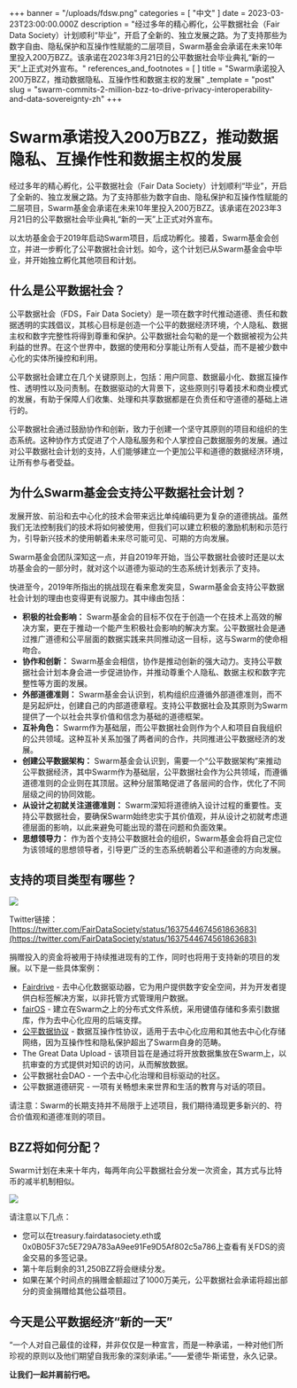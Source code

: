 +++
banner = "/uploads/fdsw.png"
categories = [ "中文" ]
date = 2023-03-23T23:00:00.000Z
description = "经过多年的精心孵化，公平数据社会（Fair Data Society）计划顺利“毕业”，开启了全新的、独立发展之路。为了支持那些为数字自由、隐私保护和互操作性赋能的二层项目，Swarm基金会承诺在未来10年里投入200万BZZ。该承诺在2023年3月21日的公平数据社会毕业典礼“新的一天”上正式对外宣布。"
references_and_footnotes = [ ]
title = "Swarm承诺投入200万BZZ，推动数据隐私、互操作性和数据主权的发展"
_template = "post"
slug = "swarm-commits-2-million-bzz-to-drive-privacy-interoperability-and-data-sovereignty-zh"
+++

# Swarm承诺投入200万BZZ，推动数据隐私、互操作性和数据主权的发展

经过多年的精心孵化，公平数据社会（Fair Data Society）计划顺利“毕业”，开启了全新的、独立发展之路。为了支持那些为数字自由、隐私保护和互操作性赋能的二层项目，Swarm基金会承诺在未来10年里投入200万BZZ。该承诺在2023年3月21日的公平数据社会毕业典礼“新的一天”上正式对外宣布。

以太坊基金会于2019年启动Swarm项目，后成功孵化。接着，Swarm基金会创立，并进一步孵化了公平数据社会计划。如今，这个计划已从Swarm基金会中毕业，并开始独立孵化其他项目和计划。

## 什么是公平数据社会？

公平数据社会（FDS，Fair Data Society）是一项在数字时代推动道德、责任和数据透明的实践倡议，其核心目标是创造一个公平的数据经济环境，个人隐私、数据主权和数字完整性将得到尊重和保护。公平数据社会勾勒的是一个数据被视为公共利益的世界。在这个世界中，数据的使用和分享能让所有人受益，而不是被少数中心化的实体所操控和利用。

公平数据社会建立在几个关键原则上，包括：用户同意、数据最小化、数据互操作性、透明性以及问责制。在数据驱动的大背景下，这些原则引导着技术和商业模式的发展，有助于保障人们收集、处理和共享数据都是在负责任和守道德的基础上进行的。

公平数据社会通过鼓励协作和创新，致力于创建一个坚守其原则的项目和组织的生态系统。这种协作方式促进了个人隐私服务和个人掌控自己数据服务的发展。通过对公平数据社会计划的支持，人们能够建立一个更加公平和道德的数据经济环境，让所有参与者受益。

## 为什么Swarm基金会支持公平数据社会计划？

发展开放、前沿和去中心化的技术会带来远比单纯编码更为复杂的道德挑战。虽然我们无法控制我们的技术将如何被使用，但我们可以建立积极的激励机制和示范行为，引导新兴技术的使用朝着未来尽可能可见、可期的方向发展。

Swarm基金会团队深知这一点，并自2019年开始，当公平数据社会彼时还是以太坊基金会的一部分时，就对这个以道德为驱动的生态系统计划表示了支持。

快进至今，2019年所指出的挑战现在看来愈发突显，Swarm基金会支持公平数据社会计划的理由也变得更有说服力。其中缘由包括：

- **积极的社会影响：** Swarm基金会的目标不仅在于创造一个在技术上高效的解决方案，更在于推动一个能产生积极社会影响的解决方案。公平数据社会是通过推广道德和公平层面的数据实践来共同推动这一目标，这与Swarm的使命相吻合。
- **协作和创新：** Swarm基金会相信，协作是推动创新的强大动力。支持公平数据社会计划本身会进一步促进协作，并推动尊重个人隐私、数据主权和数字完整性等方面的发展。
- **外部道德准则：** Swarm基金会认识到，机构组织应遵循外部道德准则，而不是另起炉灶，创建自己的内部道德章程。支持公平数据社会及其原则为Swarm提供了一个以社会共享价值和信念为基础的道德框架。
- **互补角色：** Swarm作为基础层，而公平数据社会则作为个人和项目自我组织的公共领域。这种互补关系加强了两者间的合作，共同推进公平数据经济的发展。
- **创建公平数据架构：** Swarm基金会认识到，需要一个“公平数据架构”来推动公平数据经济，其中Swarm作为基础层，公平数据社会作为公共领域，而遵循道德准则的企业则在其顶层。这种分层策略促进了各层间的合作，优化了不同层级之间的协同效能。
- **从设计之初就关注道德准则：** Swarm深知将道德纳入设计过程的重要性。支持公平数据社会，要确保Swarm始终忠实于其价值观，并从设计之初就考虑道德层面的影响，以此来避免可能出现的潜在问题和负面效果。
- **思想领导力：** 作为首个支持公平数据社会的组织，Swarm基金会将自己定位为该领域的思想领导者，引导更广泛的生态系统朝着公平和道德的方向发展。

## 支持的项目类型有哪些？

![](/uploads/screenshot-2023-03-24-at-10-05-58.png)

Twitter链接：[https://twitter.com/FairDataSociety/status/1637544674561863683](https://twitter.com/FairDataSociety/status/1637544674561863683)

捐赠投入的资金将被用于持续推进现有的工作，同时也将用于支持新的项目的发展。以下是一些具体案例：

- [Fairdrive](https://fairdrive.io/) - 去中心化数据驱动器，它为用户提供数字安全空间，并为开发者提供白标签解决方案，以非托管方式管理用户数据。
- [fairOS](https://docs.fairos.fairdatasociety.org/docs/) - 建立在Swarm之上的分布式文件系统，采用键值存储和多索引数据库，作为去中心化应用的后端支撑。
- [公平数据协议](https://fdp.fairdatasociety.org/) - 数据互操作性协议，适用于去中心化应用和其他去中心化存储网络，因为互操作性和隐私保护超出了Swarm自身的范畴。
- The Great Data Upload - 该项目旨在是通过将开放数据集放在Swarm上，以抗审查的方式提供对知识的访问，从而解放数据。
- 公平数据社会DAO - 一个去中心化治理和目标驱动的社区。
- 公平数据道德研究 - 一项有关畅想未来世界和生活的教育与对话的项目。

请注意：Swarm的长期支持并不局限于上述项目，我们期待涌现更多新兴的、符合价值观和道德准则的项目。

## BZZ将如何分配？

Swarm计划在未来十年内，每两年向公平数据社会分发一次资金，其方式与比特币的减半机制相似。

![](/uploads/screenshot-2023-03-24-at-09-28-32.png)

请注意以下几点：

- 您可以在treasury.fairdatasociety.eth或0x0B05F37c5E729A783aA9ee91Fe9D5Af802c5a786上查看有关FDS的资金交易的多签记录。
- 第十年后剩余的31,250BZZ将会继续分发。
- 如果在某个时间点的捐赠金额超过了1000万美元，公平数据社会承诺将超出部分的资金捐赠给其他公益项目。

## 今天是公平数据经济“新的一天”

“一个人对自己最佳的诠释，并非仅仅是一种宣言，而是一种承诺，一种对他们所珍视的原则以及他们期望自我形象的深刻承诺。”——爱德华·斯诺登，永久记录。

**让我们一起并肩前行吧。**

